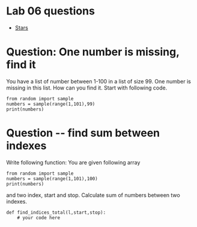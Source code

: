 # Lab 06 questions


- [Stars](stars.md)

# Question: One number is missing, find it

You have a list of number between 1-100 in a list of size 99. 
One number is missing in this list.
How can you find it.
Start with following code.


    from random import sample 
    numbers = sample(range(1,101),99)
    print(numbers)


# Question -- find sum between indexes

Write following function:
You are given following array

    from random import sample 
    numbers = sample(range(1,101),100)
    print(numbers)

and two index, start and stop. Calculate sum of numbers between two indexes.


    def find_indices_total(l,start,stop):
        # your code here

